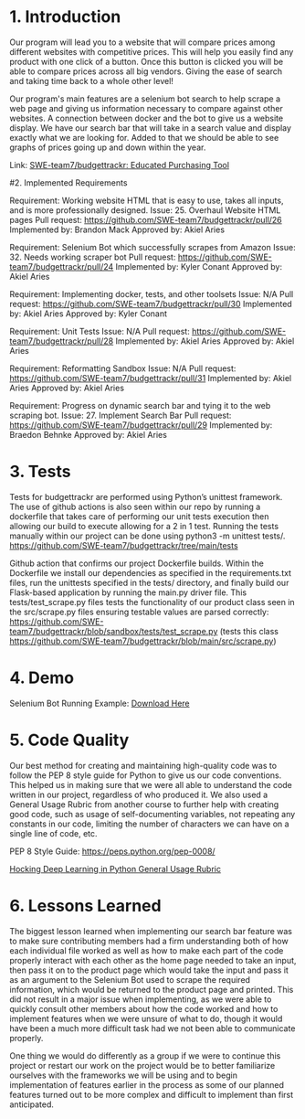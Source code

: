 # 1. Introduction

Our program will lead you to a website that will compare prices among different
websites with competitive prices. This will help you easily find any product with 
one click of a button. Once this button is clicked you will be able to compare 
prices across all big vendors. Giving the ease of search and taking time back to 
a whole other level!

Our program's main features are a selenium bot search to help scrape a web page 
and giving us information necessary to compare against other websites. A connection 
between docker and the bot to give us a website display. We have our search bar 
that will take in a search value and display exactly what we are looking for. Added 
to that we should be able to see graphs of prices going up and down within the year. 

Link: [SWE-team7/budgettrackr: Educated Purchasing Tool](https://github.com/SWE-team7/budgettrackr)

#2. Implemented Requirements

Requirement: Working website HTML that is easy to use, takes all inputs, and is more 
professionally designed.
Issue: 25. Overhaul Website HTML pages
Pull request: https://github.com/SWE-team7/budgettrackr/pull/26 
Implemented by: Brandon Mack
Approved by: Akiel Aries

Requirement: Selenium Bot which successfully scrapes from Amazon
Issue: 32. Needs working scraper bot
Pull request: https://github.com/SWE-team7/budgettrackr/pull/24 
Implemented by: Kyler Conant
Approved by: Akiel Aries

Requirement: Implementing docker, tests, and other toolsets
Issue: N/A
Pull request: https://github.com/SWE-team7/budgettrackr/pull/30 
Implemented by: Akiel Aries
Approved by: Kyler Conant

Requirement: Unit Tests
Issue: N/A
Pull request: https://github.com/SWE-team7/budgettrackr/pull/28 
Implemented by: Akiel Aries
Approved by: Akiel Aries

Requirement: Reformatting Sandbox
Issue: N/A
Pull request: https://github.com/SWE-team7/budgettrackr/pull/31 
Implemented by: Akiel Aries
Approved by: Akiel Aries

Requirement: Progress on dynamic search bar and tying it to the web scraping bot.
Issue: 27. Implement Search Bar
Pull request: https://github.com/SWE-team7/budgettrackr/pull/29 
Implemented by: Braedon Behnke
Approved by: Akiel Aries

# 3. Tests

Tests for budgettrackr are performed using Python’s unittest framework. The use 
of github actions is also seen within our repo by running a dockerfile that 
takes care of performing our unit tests execution then allowing our build to 
execute allowing for a 2 in 1 test. Running the tests manually within our project 
can be done using python3 -m unittest tests/. 
https://github.com/SWE-team7/budgettrackr/tree/main/tests

Github action that confirms our project Dockerfile builds. Within the Dockerfile 
we install our dependencies as specified in the requirements.txt files, run the 
unittests specified in the tests/ directory, and finally build our Flask-based 
application by running the main.py driver file. This tests/test_scrape.py files 
tests the functionality of our product class seen in the src/scrape.py files 
ensuring testable values are parsed correctly:
https://github.com/SWE-team7/budgettrackr/blob/sandbox/tests/test_scrape.py (tests 
this class https://github.com/SWE-team7/budgettrackr/blob/main/src/scrape.py)

# 4. Demo

Selenium Bot Running Example: 
[Download Here](https://github.com/SWE-team7/budgettrackr/blob/D6/imgs/Selenium.mp4)

# 5. Code Quality

Our best method for creating and maintaining high-quality code was to follow the 
PEP 8 style guide for Python to give us our code conventions.  This helped us in 
making sure that we were all able to understand the code written in our project, 
regardless of who produced it.  We also used a General Usage Rubric from another 
course to further help with creating good code, such as usage of self-documenting 
variables, not repeating any constants in our code, limiting the number of characters 
we can have on a single line of code, etc.

PEP 8 Style Guide: https://peps.python.org/pep-0008/ 

[Hocking Deep Learning in Python General Usage Rubric](https://docs.google.com/document/d/1UAxnf2QSebCQYKQiqmfyfOunsqIVD-2-OAoi-DG9F8s/edit#heading=h.pekgvy78tviz)

# 6. Lessons Learned

The biggest lesson learned when implementing our search bar feature was to make sure 
contributing members had a firm understanding both of how each individual file worked 
as well as how to make each part of the code properly interact with each other as the home 
page needed to take an input, then pass it on to the product page which would take the input 
and pass it as an argument to the Selenium Bot used to scrape the required information, 
which would be returned to the product page and printed.  This did not result in a major 
issue when implementing, as we were able to quickly consult other members about how the code 
worked and how to implement features when we were unsure of what to do, though it would have 
been a much more difficult task had we not been able to communicate properly.

One thing we would do differently as a group if we were to continue this project or restart 
our work on the project would be to better familiarize ourselves with the frameworks we will 
be using and to begin implementation of features earlier in the process as some of our 
planned features turned out to be more complex and difficult to implement than first 
anticipated.

